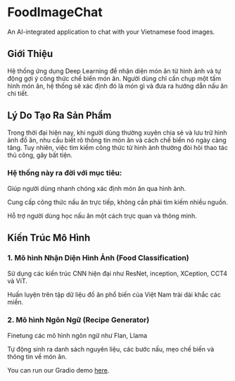 # FoodImageChat
An AI-integrated application to chat with your Vietnamese food images.
## Giới Thiệu
Hệ thống ứng dụng Deep Learning để nhận diện món ăn từ hình ảnh và tự động gợi ý công thức chế biến món ăn. Người dùng chỉ cần chụp một tấm hình món ăn, hệ thống sẽ xác định đó là món gì và đưa ra hướng dẫn nấu ăn chi tiết.

## Lý Do Tạo Ra Sản Phẩm
Trong thời đại hiện nay, khi người dùng thường xuyên chia sẻ và lưu trữ hình ảnh đồ ăn, nhu cầu biết rõ thông tin món ăn và cách chế biến nó ngày càng tăng. Tuy nhiên, việc tìm kiếm công thức từ hình ảnh thường đòi hỏi thao tác thủ công, gây bất tiện.

### Hệ thống này ra đời với mục tiêu:

Giúp người dùng nhanh chóng xác định món ăn qua hình ảnh.

Cung cấp công thức nấu ăn trực tiếp, không cần phải tìm kiếm nhiều nguồn.

Hỗ trợ người dùng học nấu ăn một cách trực quan và thông minh.

## Kiến Trúc Mô Hình
### 1. Mô hình Nhận Diện Hình Ảnh (Food Classification)
Sử dụng các kiến trúc CNN hiện đại như ResNet, inception, XCeption, CCT4 và ViT.

Huấn luyện trên tập dữ liệu đồ ăn phổ biến của Việt Nam trải dài khắc các miền.

### 2. Mô hình Ngôn Ngữ (Recipe Generator)
Finetung các mô hình ngôn ngữ như Flan, Llama

Tự động sinh ra danh sách nguyên liệu, các bước nấu, mẹo chế biến và thông tin về món ăn.

You can run our Gradio demo [here](https://colab.research.google.com/drive/112nkjr3pcaHSwwsI1SKSMS_OurBVTJ8K?usp=sharing/).
